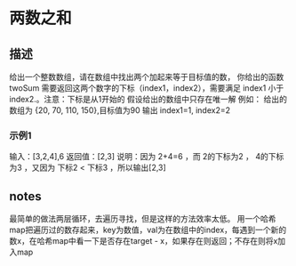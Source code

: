 # 两数之和

## 描述

给出一个整数数组，请在数组中找出两个加起来等于目标值的数，
你给出的函数twoSum 需要返回这两个数字的下标（index1，index2），需要满足 index1 小于index2.。注意：下标是从1开始的
假设给出的数组中只存在唯一解
例如：
给出的数组为 {20, 70, 110, 150},目标值为90
输出 index1=1, index2=2

### 示例1
输入：[3,2,4],6
返回值：[2,3]
说明：因为 2+4=6 ，而 2的下标为2 ， 4的下标为3 ，又因为 下标2 < 下标3 ，所以输出[2,3] 

## notes

最简单的做法两层循环，去遍历寻找，但是这样的方法效率太低。
用一个哈希map把遍历过的数存起来，key为数值，val为在数组中的index，每遇到一个新的数x，在哈希map中看一下是否存在target - x，如果存在则返回；不存在则将x加入map